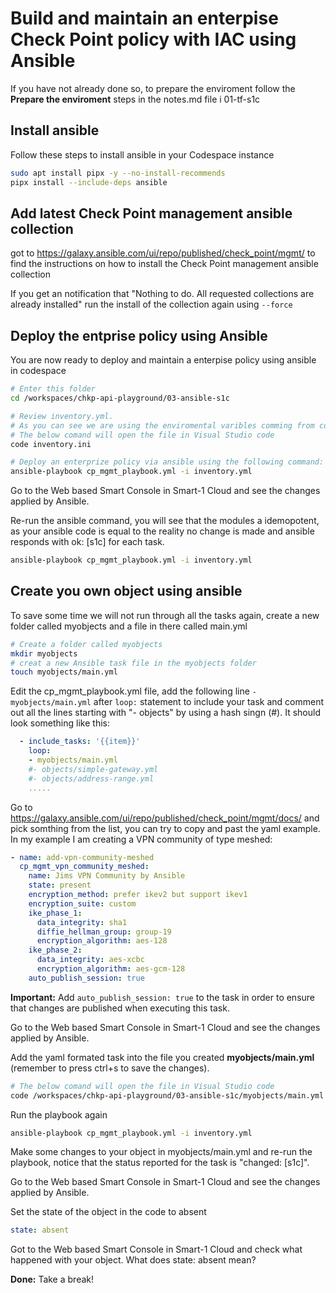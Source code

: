 # Build and maintain an enterpise Check Point policy with IAC using Ansible   

If you have not already done so, to prepare the enviroment follow the **Prepare the enviroment** steps in the notes.md file i 01-tf-s1c

## Install ansible
Follow these steps to install ansible in your Codespace instance
```bash
sudo apt install pipx -y --no-install-recommends
pipx install --include-deps ansible
```

## Add latest Check Point management ansible collection
got to https://galaxy.ansible.com/ui/repo/published/check_point/mgmt/ to find the instructions on how to install the Check Point management ansible collection

If you get an notification that "Nothing to do. All requested collections are already installed" run the install of the collection again using `--force`

## Deploy the entprise policy using Ansible

You are now ready to deploy and maintain a enterpise policy using ansible in codespace
```bash
# Enter this folder
cd /workspaces/chkp-api-playground/03-ansible-s1c

# Review inventory.yml. 
# As you can see we are using the enviromental varibles comming from codespaces secrets to authenticate.
# The below comand will open the file in Visual Studio code 
code inventory.ini

# Deploy an enterprize policy via ansible using the following command:
ansible-playbook cp_mgmt_playbook.yml -i inventory.yml
```

Go to the Web based Smart Console in Smart-1 Cloud and see the changes applied by Ansible.

Re-run the ansible command, you will see that the modules a idemopotent, as your ansible code is equal to the reality no change is made and ansible responds with ok: [s1c] for each task.
```bash
ansible-playbook cp_mgmt_playbook.yml -i inventory.yml
```

## Create you own object using ansible
To save some time we will not run through all the tasks again, create a new folder called myobjects and a file in there called main.yml
```bash
# Create a folder called myobjects
mkdir myobjects
# creat a new Ansible task file in the myobjects folder 
touch myobjects/main.yml
```

Edit the cp_mgmt_playbook.yml file, add the following line ```- myobjects/main.yml```  after ```loop:``` statement to include your task and comment out all the lines starting with "- objects" by using a hash singn (#). It should look something like this:
```yaml
  - include_tasks: '{{item}}'
    loop:
    - myobjects/main.yml
    #- objects/simple-gateway.yml
    #- objects/address-range.yml
    .....
```

Go to https://galaxy.ansible.com/ui/repo/published/check_point/mgmt/docs/ and pick somthing from the list, you can try to copy and past the yaml example.
In my example I am creating a VPN community of type meshed:
```yaml
- name: add-vpn-community-meshed
  cp_mgmt_vpn_community_meshed:
    name: Jims VPN Community by Ansible
    state: present
    encryption_method: prefer ikev2 but support ikev1
    encryption_suite: custom
    ike_phase_1:
      data_integrity: sha1
      diffie_hellman_group: group-19
      encryption_algorithm: aes-128
    ike_phase_2:
      data_integrity: aes-xcbc
      encryption_algorithm: aes-gcm-128
    auto_publish_session: true
```
**Important:** Add ```auto_publish_session: true``` to the task in order to ensure that changes are published when executing this task.

Go to the Web based Smart Console in Smart-1 Cloud and see the changes applied by Ansible.

Add the yaml formated task into the file you created **myobjects/main.yml** (remember to press ctrl+s to save the changes).
```bash
# The below comand will open the file in Visual Studio code 
code /workspaces/chkp-api-playground/03-ansible-s1c/myobjects/main.yml
```

Run the playbook again
```bash
ansible-playbook cp_mgmt_playbook.yml -i inventory.yml
```

Make some changes to your object in myobjects/main.yml and re-run the playbook, notice that the status reported for the task is "changed: [s1c]".

Go to the Web based Smart Console in Smart-1 Cloud and see the changes applied by Ansible.

Set the state of the object in the code to absent
```yaml
state: absent 
```
Got to the Web based Smart Console in Smart-1 Cloud and check what happened with your object.
What does state: absent mean?

**Done:** Take a break!
